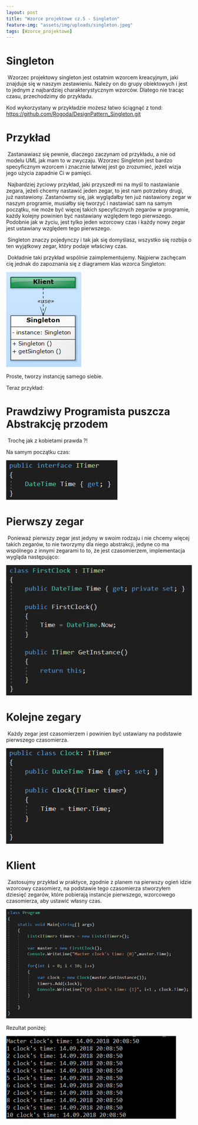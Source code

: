 ```yaml
---
layout: post
title: "Wzorce projektowe cz.5 - Singleton"
feature-img: "assets/img/uploads/singleton.jpeg"
tags: [Wzorce_projektowe]
---
```


# Singleton


&nbsp;Wzorzec projektowy singleton jest ostatnim wzorcem kreacyjnym, jaki znajduje się w naszym zestawieniu. Należy on do grupy obiektowych i jest to jednym z najbardziej charakterystycznym wzorców. Dlatego nie tracąc czasu, przechodzimy do przykładu.

Kod wykorzystany w przykładzie możesz łatwo ściągnąć z tond:
<a class="base-font-size" href="https://github.com/Rogoda/DesignPattern_Singleton.git">
https://github.com/Rogoda/DesignPattern_Singleton.git</a>



# Przykład


&nbsp;Zastanawiasz się pewnie, dlaczego zaczynam od przykładu, a nie od modelu UML jak mam to w zwyczaju. Wzorzec Singleton jest bardzo specyficznym wzorcem i znacznie łatwiej jest go zrozumieć, jeżeli wizja jego użycia zapadnie Ci w pamięci.


&nbsp;Najbardziej życiowy przykład, jaki przyszedł mi na myśl to nastawianie zegara, jeżeli chcemy nastawić jeden zegar, to jest nam potrzebny drugi, już nastawiony.
Zastanówmy się, jak wyglądałby ten już nastawiony zegar w naszym programie, musiałby się tworzyć i nastawiać sam na samym początku, nie może być więcej takich specyficznych zegarów w programie, każdy kolejny powinien być nastawiany względem tego pierwszego.
Podobnie jak w życiu, jest tylko jeden wzorcowy czas i każdy nowy zegar jest ustawiany względem tego pierwszego.


&nbsp;Singleton znaczy pojedynczy i tak jak się domyślasz, wszystko się rozbija o ten wyjątkowy zegar, który podaje właściwy czas.


&nbsp;Dokładnie taki przykład wspólnie zaimplementujemy. Najpierw zachęcam cię jednak do zapoznania się z diagramem klas wzorca Singleton:


<img class="img-fluid img-thumbnail" src="/assets/img/uploads/diagram-singleton.jpeg" alt="Diagram - Singleton">

Proste, tworzy instancję samego siebie.

Teraz przykład: 
 


# Prawdziwy Programista puszcza Abstrakcję przodem


&nbsp;Trochę jak z kobietami prawda ?!

Na samym początku czas:

<img class="img-fluid img-thumbnail" src="/assets/img/uploads/itimer.jpeg" alt="ITimer">



# Pierwszy zegar


&nbsp;Ponieważ pierwszy zegar jest jedyny w swoim rodzaju i nie chcemy więcej takich zegarów, to nie tworzymy dla niego abstrakcji, jedyne co ma wspólnego z innymi zegarami to to, że jest czasomierzem, implementacja wygląda następująco:


<img class="img-fluid img-thumbnail" src="/assets/img/uploads/firstclock.jpeg" alt="firstclock">



# Kolejne zegary


&nbsp;Każdy zegar jest czasomierzem i powinien być ustawiany na podstawie pierwszego czasomierza.

<img class="img-fluid img-thumbnail" src="/assets/img/uploads/clock.jpeg" alt="Clock">


# Klient


&nbsp;Zastosujmy przykład w praktyce, zgodnie z planem na pierwszy ogień idzie wzorcowy czasomierz, na podstawie tego czasomierza stworzyłem dziesięć zegarów, które pobierają instancje pierwszego, wzorcowego czasomierza, aby ustawić własny czas.

<img class="img-fluid img-thumbnail" src="/assets/img/uploads/program-singleton.jpeg" alt="Klient">


Rezultat poniżej:

<img class="img-fluid img-thumbnail" src="/assets/img/uploads/cmd-singleton.jpeg" alt="CMD singleton">


